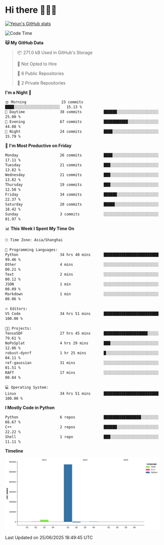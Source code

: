 # Hi there 👋👋👋


<!-- <img height="195px" src="https://github-readme-stats.vercel.app/api?username=yejun688&count_private=true&show_icons=true&hide_rank=true&title_color=0969da&bg_color=ffffff00&text_color=57606a&disable_animations=true"><img height="195px" src="https://github-readme-stats.vercel.app/api/top-langs?username=yejun688&layout=compact&title_color=0969da&bg_color=ffffff00&text_color=57606a"> -->

[![Yejun's GitHub stats](https://github-readme-stats.vercel.app/api?username=yejun688)](https://github.com/yejun688/github-readme-stats)

<!---
yejun688/yejun688 is a ✨ special ✨ repository because its `README.md` (this file) appears on your GitHub profile.
You can click the Preview link to take a look at your changes.
--->

<!--START_SECTION:waka-->
![Code Time](http://img.shields.io/badge/Code%20Time-1%2C389%20hrs%2050%20mins-blue)

**🐱 My GitHub Data** 

> 📦 271.0 kB Used in GitHub's Storage 
 > 
> 🚫 Not Opted to Hire
 > 
> 📜 6 Public Repositories 
 > 
> 🔑 2 Private Repositories 
 > 
**I'm a Night 🦉** 

```text
🌞 Morning                23 commits          ████░░░░░░░░░░░░░░░░░░░░░   15.13 % 
🌆 Daytime                38 commits          ██████░░░░░░░░░░░░░░░░░░░   25.00 % 
🌃 Evening                67 commits          ███████████░░░░░░░░░░░░░░   44.08 % 
🌙 Night                  24 commits          ████░░░░░░░░░░░░░░░░░░░░░   15.79 % 
```
📅 **I'm Most Productive on Friday** 

```text
Monday                   26 commits          ████░░░░░░░░░░░░░░░░░░░░░   17.11 % 
Tuesday                  21 commits          ███░░░░░░░░░░░░░░░░░░░░░░   13.82 % 
Wednesday                21 commits          ███░░░░░░░░░░░░░░░░░░░░░░   13.82 % 
Thursday                 19 commits          ███░░░░░░░░░░░░░░░░░░░░░░   12.50 % 
Friday                   34 commits          ██████░░░░░░░░░░░░░░░░░░░   22.37 % 
Saturday                 28 commits          █████░░░░░░░░░░░░░░░░░░░░   18.42 % 
Sunday                   3 commits           ░░░░░░░░░░░░░░░░░░░░░░░░░   01.97 % 
```


📊 **This Week I Spent My Time On** 

```text
🕑︎ Time Zone: Asia/Shanghai

💬 Programming Languages: 
Python                   34 hrs 40 mins      █████████████████████████   99.46 % 
Other                    4 mins              ░░░░░░░░░░░░░░░░░░░░░░░░░   00.21 % 
Text                     2 mins              ░░░░░░░░░░░░░░░░░░░░░░░░░   00.12 % 
JSON                     1 min               ░░░░░░░░░░░░░░░░░░░░░░░░░   00.09 % 
Markdown                 1 min               ░░░░░░░░░░░░░░░░░░░░░░░░░   00.06 % 

🔥 Editors: 
VS Code                  34 hrs 51 mins      █████████████████████████   100.00 % 

🐱‍💻 Projects: 
TensoSDF                 27 hrs 45 mins      ████████████████████░░░░░   79.61 % 
NoPoSplat                4 hrs 29 mins       ███░░░░░░░░░░░░░░░░░░░░░░   12.86 % 
robust-dynrf             1 hr 25 mins        █░░░░░░░░░░░░░░░░░░░░░░░░   04.11 % 
ref-gaussian             31 mins             ░░░░░░░░░░░░░░░░░░░░░░░░░   01.51 % 
RAFT                     17 mins             ░░░░░░░░░░░░░░░░░░░░░░░░░   00.84 % 

💻 Operating System: 
Linux                    34 hrs 51 mins      █████████████████████████   100.00 % 
```

**I Mostly Code in Python** 

```text
Python                   6 repos             █████████████████░░░░░░░░   66.67 % 
C++                      2 repos             ██████░░░░░░░░░░░░░░░░░░░   22.22 % 
Shell                    1 repo              ███░░░░░░░░░░░░░░░░░░░░░░   11.11 % 
```



**Timeline**

![Lines of Code chart](https://raw.githubusercontent.com/yejun688/yejun688/main/assets/bar_graph.png)


 Last Updated on 25/06/2025 18:49:45 UTC
<!--END_SECTION:waka-->
